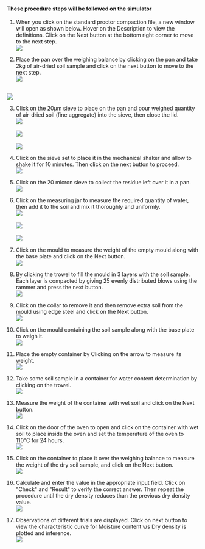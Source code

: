 #### These procedure steps will be followed on the simulator

1. When you click on the standard proctor compaction file, a new window will open as shown below. Hover on the Description to view the definitions. Click on the Next button at the bottom right corner to move to the next step.</br>
<img src="images/step1.png"/></br>

2. Place the pan over the weighing balance by clicking on the pan and take 2kg of air-dried soil sample and click on the next button to move to the next step.</br>
<img src="images/step2.png"/></br></br>
<img src="images/step3.png"/>

3. Click on the 20µm sieve to place on the pan and pour weighed quantity of air-dried soil (fine aggregate) into the sieve, then close the lid.</br>
<img src="images/step4.png" /></br></br>
<img src="images/step5.png" /></br></br>
<img src="images/step6.png" /></br>

4. Click on the sieve set to place it in the mechanical shaker and allow to shake it for 10 minutes. Then click on the next button to proceed.</br>
<img src="images/step9.png" /></br>

5. Click on the 20 micron sieve to collect the residue left over it in a pan.</br>
<img src="images/step12.png" /></br>

6. Click on the measuring jar to measure the required quantity of water, then add it to the soil and mix it thoroughly and uniformly.</br>
<img src="images/step13.png"/></br></br>
<img src="images/step14.png"/></br></br>
<img src="images/step15.png"/></br>

7. Click on the mould to measure the weight of the empty mould along with the base plate and click on the Next button.</br>
<img src="images/step16.png"/></br>

8. By clicking the trowel to fill the mould in 3 layers with the soil sample. Each layer is compacted by giving 25 evenly distributed blows using the rammer and press the next button.</br>
<img src="images/step18.png"/></br>

9. Click on the collar to remove it and then remove extra soil from the mould using edge steel and click on the Next button.</br>
<img src="images/step20.png"/></br>

10. Click on the mould containing the soil sample along with the base plate to weigh it.</br>
<img src="images/step21.png"/></br>

11. Place the empty container by Clicking on the arrow to measure its weight.</br>
<img src="images/step22.png"/></br>

12. Take some soil sample in a container for water content determination by clicking on the trowel.</br>
<img src="images/step24.png"/></br>

13. Measure the weight of the container with wet soil and click on the Next button.</br>
<img src="images/step25.png"/></br>

14. Click on the door of the oven to open and click on the container with wet soil to place inside the oven and set the temperature of the oven to 110&deg;C for 24 hours.</br>
<img src="images/step26.png"/></br>

15. Click on the container to place it over the weighing balance to measure the weight of the dry soil sample, and click on the Next button.</br>
<img src="images/step27.png"/></br>

16. Calculate and enter the value in the appropriate input field. Click on "Check" and "Result" to verify the correct answer. Then repeat the procedure until the dry density  reduces than the previous dry density value.</br>
<img src="images/step28.png"/></br>

17. Observations of different trials are displayed. Click on next button to view the characteristic curve for Moisture content v/s Dry density is plotted and inference.</br>
<img src="images/step30.png"/></br>
